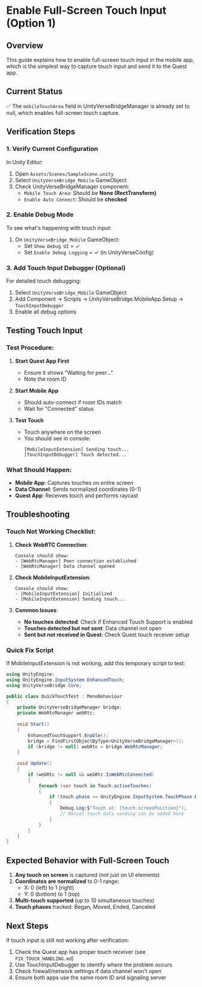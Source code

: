 # Enable Full-Screen Touch Input (Option 1)

## Overview
This guide explains how to enable full-screen touch input in the mobile app, which is the simplest way to capture touch input and send it to the Quest app.

## Current Status
✅ The `mobileTouchArea` field in UnityVerseBridgeManager is already set to null, which enables full-screen touch capture.

## Verification Steps

### 1. Verify Current Configuration
In Unity Editor:
1. Open `Assets/Scenes/SampleScene.unity`
2. Select `UnityVerseBridge_Mobile` GameObject
3. Check UnityVerseBridgeManager component:
   - `Mobile Touch Area`: Should be **None (RectTransform)**
   - `Enable Auto Connect`: Should be **checked**

### 2. Enable Debug Mode
To see what's happening with touch input:
1. On `UnityVerseBridge_Mobile` GameObject:
   - Set `Show Debug UI` = ✓
   - Set `Enable Debug Logging` = ✓ (in UnityVerseConfig)

### 3. Add Touch Input Debugger (Optional)
For detailed touch debugging:
1. Select `UnityVerseBridge_Mobile` GameObject
2. Add Component → Scripts → UnityVerseBridge.MobileApp.Setup → `TouchInputDebugger`
3. Enable all debug options

## Testing Touch Input

### Test Procedure:
1. **Start Quest App First**
   - Ensure it shows "Waiting for peer..."
   - Note the room ID

2. **Start Mobile App**
   - Should auto-connect if room IDs match
   - Wait for "Connected" status

3. **Test Touch**
   - Touch anywhere on the screen
   - You should see in console:
     ```
     [MobileInputExtension] Sending touch...
     [TouchInputDebugger] Touch detected...
     ```

### What Should Happen:
- **Mobile App**: Captures touches on entire screen
- **Data Channel**: Sends normalized coordinates (0-1)
- **Quest App**: Receives touch and performs raycast

## Troubleshooting

### Touch Not Working Checklist:

1. **Check WebRTC Connection**:
   ```
   Console should show:
   - [WebRtcManager] Peer connection established
   - [WebRtcManager] Data channel opened
   ```

2. **Check MobileInputExtension**:
   ```
   Console should show:
   - [MobileInputExtension] Initialized
   - [MobileInputExtension] Sending touch...
   ```

3. **Common Issues**:
   - **No touches detected**: Check if Enhanced Touch Support is enabled
   - **Touches detected but not sent**: Data channel not open
   - **Sent but not received in Quest**: Check Quest touch receiver setup

### Quick Fix Script
If MobileInputExtension is not working, add this temporary script to test:

```csharp
using UnityEngine;
using UnityEngine.InputSystem.EnhancedTouch;
using UnityVerseBridge.Core;

public class QuickTouchTest : MonoBehaviour
{
    private UnityVerseBridgeManager bridge;
    private WebRtcManager webRtc;
    
    void Start()
    {
        EnhancedTouchSupport.Enable();
        bridge = FindFirstObjectByType<UnityVerseBridgeManager>();
        if (bridge != null) webRtc = bridge.WebRtcManager;
    }
    
    void Update()
    {
        if (webRtc != null && webRtc.IsWebRtcConnected)
        {
            foreach (var touch in Touch.activeTouches)
            {
                if (touch.phase == UnityEngine.InputSystem.TouchPhase.Began)
                {
                    Debug.Log($"Touch at: {touch.screenPosition}");
                    // Manual touch data sending can be added here
                }
            }
        }
    }
}
```

## Expected Behavior with Full-Screen Touch

1. **Any touch on screen** is captured (not just on UI elements)
2. **Coordinates are normalized** to 0-1 range:
   - X: 0 (left) to 1 (right)
   - Y: 0 (bottom) to 1 (top)
3. **Multi-touch supported** (up to 10 simultaneous touches)
4. **Touch phases** tracked: Began, Moved, Ended, Canceled

## Next Steps

If touch input is still not working after verification:
1. Check the Quest app has proper touch receiver (see `FIX_TOUCH_HANDLING.md`)
2. Use TouchInputDebugger to identify where the problem occurs
3. Check firewall/network settings if data channel won't open
4. Ensure both apps use the same room ID and signaling server